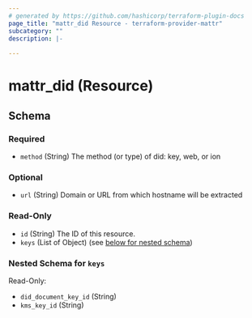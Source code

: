 ```yaml
---
# generated by https://github.com/hashicorp/terraform-plugin-docs
page_title: "mattr_did Resource - terraform-provider-mattr"
subcategory: ""
description: |-
  
---
```


# mattr_did (Resource)





<!-- schema generated by tfplugindocs -->
## Schema

### Required

- `method` (String) The method (or type) of did: key, web, or ion

### Optional

- `url` (String) Domain or URL from which hostname will be extracted

### Read-Only

- `id` (String) The ID of this resource.
- `keys` (List of Object) (see [below for nested schema](#nestedatt--keys))

<a id="nestedatt--keys"></a>
### Nested Schema for `keys`

Read-Only:

- `did_document_key_id` (String)
- `kms_key_id` (String)


